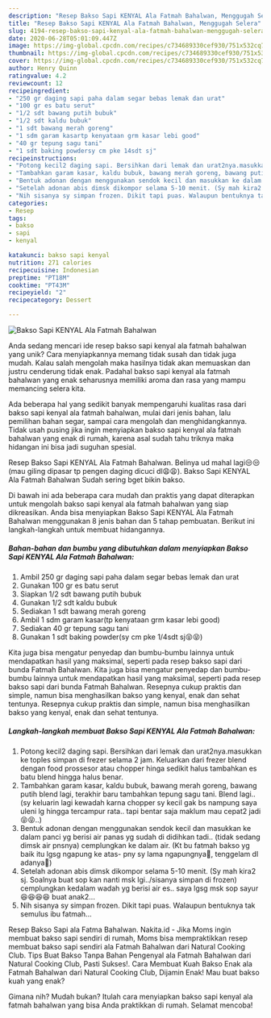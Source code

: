 ```yaml
---
description: "Resep Bakso Sapi KENYAL Ala Fatmah Bahalwan, Menggugah Selera"
title: "Resep Bakso Sapi KENYAL Ala Fatmah Bahalwan, Menggugah Selera"
slug: 4194-resep-bakso-sapi-kenyal-ala-fatmah-bahalwan-menggugah-selera
date: 2020-06-28T05:01:09.447Z
image: https://img-global.cpcdn.com/recipes/c734689330cef930/751x532cq70/bakso-sapi-kenyal-ala-fatmah-bahalwan-foto-resep-utama.jpg
thumbnail: https://img-global.cpcdn.com/recipes/c734689330cef930/751x532cq70/bakso-sapi-kenyal-ala-fatmah-bahalwan-foto-resep-utama.jpg
cover: https://img-global.cpcdn.com/recipes/c734689330cef930/751x532cq70/bakso-sapi-kenyal-ala-fatmah-bahalwan-foto-resep-utama.jpg
author: Henry Quinn
ratingvalue: 4.2
reviewcount: 12
recipeingredient:
- "250 gr daging sapi paha dalam segar bebas lemak dan urat"
- "100 gr es batu serut"
- "1/2 sdt bawang putih bubuk"
- "1/2 sdt kaldu bubuk"
- "1 sdt bawang merah goreng"
- "1 sdm garam kasartp kenyataan grm kasar lebi good"
- "40 gr tepung sagu tani"
- "1 sdt baking powdersy cm pke 14sdt sj"
recipeinstructions:
- "Potong kecil2 daging sapi. Bersihkan dari lemak dan urat2nya.masukkan ke toples simpan di frezer selama 2 jam. Keluarkan dari frezer blend dengan food prossesor atau chopper hinga sedikit halus tambahkan es batu blend hingga halus benar."
- "Tambahkan garam kasar, kaldu bubuk, bawang merah goreng, bawang putih blend lagi, terakhir baru tambahkan tepung sagu tani. Blend lagi.. (sy keluarin lagi kewadah karna chopper sy kecil gak bs nampung saya uleni lg hingga tercampur rata.. tapi bentar saja maklum mau cepat2 jadi😝😝..)"
- "Bentuk adonan dengan menggunakan sendok kecil dan masukkan ke dalam panci yg berisi air panas yg sudah di didihkan tadi.. (tidak sedang dimsk air pnsnya) cemplungkan ke dalam air. (Kt bu fatmah bakso yg baik itu lgsg ngapung ke atas- pny sy lama ngapungnya🤭, tenggelam dl adanya🤔)"
- "Setelah adonan abis dimsk dikompor selama 5-10 menit. (Sy mah kira2 sj. Soalnya buat sop kan nanti msk lgi../sisanya simpan di frozen) cemplungkan kedalam wadah yg berisi air es.. saya lgsg msk sop sayur😆😆😆😆 buat anak2..."
- "Nih sisanya sy simpan frozen. Dikit tapi puas. Walaupun bentuknya tak semulus ibu fatmah..."
categories:
- Resep
tags:
- bakso
- sapi
- kenyal

katakunci: bakso sapi kenyal 
nutrition: 271 calories
recipecuisine: Indonesian
preptime: "PT18M"
cooktime: "PT43M"
recipeyield: "2"
recipecategory: Dessert

---
```



![Bakso Sapi KENYAL Ala Fatmah Bahalwan](https://img-global.cpcdn.com/recipes/c734689330cef930/751x532cq70/bakso-sapi-kenyal-ala-fatmah-bahalwan-foto-resep-utama.jpg)

Anda sedang mencari ide resep bakso sapi kenyal ala fatmah bahalwan yang unik? Cara menyiapkannya memang tidak susah dan tidak juga mudah. Kalau salah mengolah maka hasilnya tidak akan memuaskan dan justru cenderung tidak enak. Padahal bakso sapi kenyal ala fatmah bahalwan yang enak seharusnya memiliki aroma dan rasa yang mampu memancing selera kita.

Ada beberapa hal yang sedikit banyak mempengaruhi kualitas rasa dari bakso sapi kenyal ala fatmah bahalwan, mulai dari jenis bahan, lalu pemilihan bahan segar, sampai cara mengolah dan menghidangkannya. Tidak usah pusing jika ingin menyiapkan bakso sapi kenyal ala fatmah bahalwan yang enak di rumah, karena asal sudah tahu triknya maka hidangan ini bisa jadi suguhan spesial.

Resep Bakso Sapi KENYAL Ala Fatmah Bahalwan. Belinya ud mahal lagi😒😒(mau giling dipasar tp pengen daging dicuci dl😩😩). Bakso Sapi KENYAL Ala Fatmah Bahalwan Sudah sering bget bikin bakso.


Di bawah ini ada beberapa cara mudah dan praktis yang dapat diterapkan untuk mengolah bakso sapi kenyal ala fatmah bahalwan yang siap dikreasikan. Anda bisa menyiapkan Bakso Sapi KENYAL Ala Fatmah Bahalwan menggunakan 8 jenis bahan dan 5 tahap pembuatan. Berikut ini langkah-langkah untuk membuat hidangannya.

<!--inarticleads1-->

##### Bahan-bahan dan bumbu yang dibutuhkan dalam menyiapkan Bakso Sapi KENYAL Ala Fatmah Bahalwan:

1. Ambil 250 gr daging sapi paha dalam segar bebas lemak dan urat
1. Gunakan 100 gr es batu serut
1. Siapkan 1/2 sdt bawang putih bubuk
1. Gunakan 1/2 sdt kaldu bubuk
1. Sediakan 1 sdt bawang merah goreng
1. Ambil 1 sdm garam kasar(tp kenyataan grm kasar lebi good)
1. Sediakan 40 gr tepung sagu tani
1. Gunakan 1 sdt baking powder(sy cm pke 1/4sdt sj😝😝)


Kita juga bisa mengatur penyedap dan bumbu-bumbu lainnya untuk mendapatkan hasil yang maksimal, seperti pada resep bakso sapi dari bunda Fatmah Bahalwan. Kita juga bisa mengatur penyedap dan bumbu-bumbu lainnya untuk mendapatkan hasil yang maksimal, seperti pada resep bakso sapi dari bunda Fatmah Bahalwan. Resepnya cukup praktis dan simple, namun bisa menghasilkan bakso yang kenyal, enak dan sehat tentunya. Resepnya cukup praktis dan simple, namun bisa menghasilkan bakso yang kenyal, enak dan sehat tentunya. 

<!--inarticleads2-->

##### Langkah-langkah membuat Bakso Sapi KENYAL Ala Fatmah Bahalwan:

1. Potong kecil2 daging sapi. Bersihkan dari lemak dan urat2nya.masukkan ke toples simpan di frezer selama 2 jam. Keluarkan dari frezer blend dengan food prossesor atau chopper hinga sedikit halus tambahkan es batu blend hingga halus benar.
1. Tambahkan garam kasar, kaldu bubuk, bawang merah goreng, bawang putih blend lagi, terakhir baru tambahkan tepung sagu tani. Blend lagi.. (sy keluarin lagi kewadah karna chopper sy kecil gak bs nampung saya uleni lg hingga tercampur rata.. tapi bentar saja maklum mau cepat2 jadi😝😝..)
1. Bentuk adonan dengan menggunakan sendok kecil dan masukkan ke dalam panci yg berisi air panas yg sudah di didihkan tadi.. (tidak sedang dimsk air pnsnya) cemplungkan ke dalam air. (Kt bu fatmah bakso yg baik itu lgsg ngapung ke atas- pny sy lama ngapungnya🤭, tenggelam dl adanya🤔)
1. Setelah adonan abis dimsk dikompor selama 5-10 menit. (Sy mah kira2 sj. Soalnya buat sop kan nanti msk lgi../sisanya simpan di frozen) cemplungkan kedalam wadah yg berisi air es.. saya lgsg msk sop sayur😆😆😆😆 buat anak2...
1. Nih sisanya sy simpan frozen. Dikit tapi puas. Walaupun bentuknya tak semulus ibu fatmah...


Resep Bakso Sapi ala Fatma Bahalwan. Nakita.id - Jika Moms ingin membuat bakso sapi sendiri di rumah, Moms bisa mempraktikkan resep membuat bakso sapi sendiri ala Fatmah Bahalwan dari Natural Cooking Club. Tips Buat Bakso Tanpa Bahan Pengenyal ala Fatmah Bahalwan dari Natural Cooking Club, Pasti Sukses!. Cara Membuat Kuah Bakso Enak ala Fatmah Bahalwan dari Natural Cooking Club, Dijamin Enak! Mau buat bakso kuah yang enak? 

Gimana nih? Mudah bukan? Itulah cara menyiapkan bakso sapi kenyal ala fatmah bahalwan yang bisa Anda praktikkan di rumah. Selamat mencoba!
